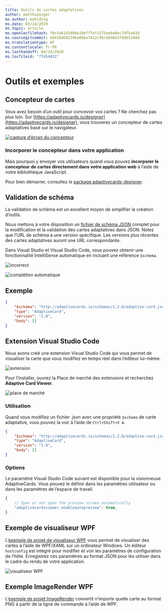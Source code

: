 ```yaml
---
title: Outils de cartes adaptatives
author: matthidinger
ms.author: mahiding
ms.date: 03/14/2019
ms.topic: article
ms.openlocfilehash: f0c5a61d3406e1defffefc575ee0a6ec78fba93d
ms.sourcegitcommit: e6418d692296e06be7412c95c689843f9db5240d
ms.translationtype: HT
ms.contentlocale: fr-FR
ms.lasthandoff: 04/24/2020
ms.locfileid: "77454832"
---
```

# <a name="tools-and-samples"></a>Outils et exemples

## <a name="card-designer"></a>Concepteur de cartes 

Vous avez besoin d’un outil pour concevoir vos cartes ? Ne cherchez pas plus loin. Sur [https://adaptivecards.io/designer](https://adaptivecards.io/designer), vous trouverez un concepteur de cartes adaptatives basé sur le navigateur.

[![capture d’écran du concepteur](media/tools/designer.jpg)](https://adaptivecards.io/designer)

### <a name="embed-the-designer-into-your-app"></a>Incorporer le concepteur dans votre application

Mais pourquoi y envoyer vos utilisateurs quand vous pouvez **incorporer le concepteur de cartes directement dans votre application web** à l’aide de notre bibliothèque JavaScript. 

Pour bien démarrer, consultez le [package adaptivecards-designer](https://npmjs.com/adaptivecards-designer).

## <a name="schema-validation"></a>Validation de schéma

La validation de schéma est un excellent moyen de simplifier la création d’outils.

Nous mettons à votre disposition un [fichier de schéma JSON](http://adaptivecards.io/schemas/1.2.0/adaptive-card.json) complet pour la modification et la validation des cartes adaptatives dans JSON. Notez que l’URL de schéma a une version spécifique. Les versions plus récentes des cartes adaptatives auront une URL correspondante.

Dans Visual Studio et Visual Studio Code, vous pouvez obtenir une fonctionnalité IntelliSense automatique en incluant une référence `$schema`.

![incorrect](media/tools/invalidjson1.png)

![complétion automatique](media/tools/autocomplete.png)

## <a name="example"></a>Exemple

```json
{
    "$schema": "http://adaptivecards.io/schemas/1.2.0/adaptive-card.json",
    "type": "AdaptiveCard",
    "version": "1.0",
    "body": []
}
```

## <a name="visual-studio-code-extension"></a>Extension Visual Studio Code

Nous avons créé une extension Visual Studio Code qui vous permet de visualiser la carte que vous modifiez en temps réel dans l’éditeur lui-même. 

![extension](media/tools/vscode-extension.png)

Pour l’installer, ouvrez la Place de marché des extensions et recherchez **Adaptive Card Viewer**.

![place de marché](media/tools/vscode-extension-marketplace.png)

### <a name="usage"></a>Utilisation

Quand vous modifiez un fichier .json avec une propriété `$schema` de carte adaptative, vous pouvez la voir à l’aide de `Ctrl+Shift+V A`.
```json
{
    "$schema": "http://adaptivecards.io/schemas/1.2.0/adaptive-card.json",
    "type": "AdaptiveCard",
    "version": "1.0",
    "body": []
}
```

### <a name="options"></a>Options

Le paramètre Visual Studio Code suivant est disponible pour la visionneuse AdaptiveCards. Vous pouvez le définir dans les paramètres utilisateur ou dans les paramètres de l’espace de travail.

```js
{
    // Open or not open the preview screen automatically
    "adaptivecardsviewer.enableautopreview": true,
}
```

## <a name="wpf-visualizer-sample"></a>Exemple de visualiseur WPF

L’[exemple de projet de visualiseur WPF](https://github.com/Microsoft/AdaptiveCards/tree/master/source/dotnet/Samples/WPFVisualizer) vous permet de visualiser des cartes à l’aide de WPF/XAML sur un ordinateur Windows.  Un éditeur `hostconfig` est intégré pour modifier et voir les paramètres de configuration de l’hôte. Enregistrez ces paramètres au format JSON pour les utiliser dans le cadre du rendu de votre application.

![visualiseur WPF](media/tools/wpfvisualizer.png)

## <a name="wpf-imagerender-sample"></a>Exemple ImageRender WPF

L’[exemple de projet ImageRender](https://github.com/Microsoft/AdaptiveCards/tree/master/source/dotnet/Samples/AdaptiveCards.Sample.ImageRender) convertit n’importe quelle carte au format PNG à partir de la ligne de commande à l’aide de WPF. 
